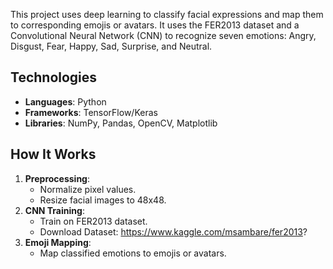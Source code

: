 This project uses deep learning to classify facial expressions and map them to corresponding emojis or avatars. It uses the FER2013 dataset and a Convolutional Neural Network (CNN) to recognize seven emotions: Angry, Disgust, Fear, Happy, Sad, Surprise, and Neutral.

## Technologies
- **Languages**: Python
- **Frameworks**: TensorFlow/Keras
- **Libraries**: NumPy, Pandas, OpenCV, Matplotlib

## How It Works
1. **Preprocessing**:
   - Normalize pixel values.
   - Resize facial images to 48x48.
2. **CNN Training**:
   - Train on FER2013 dataset.
   - Download Dataset: https://www.kaggle.com/msambare/fer2013?
3. **Emoji Mapping**:
   - Map classified emotions to emojis or avatars.

